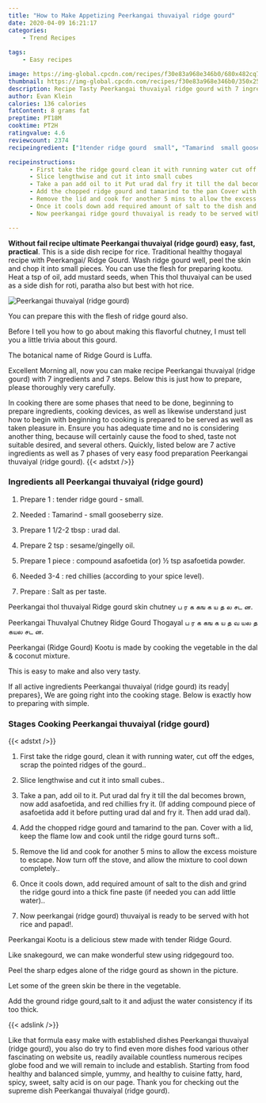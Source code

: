 ```yaml
---
title: "How to Make Appetizing Peerkangai thuvaiyal ridge gourd"
date: 2020-04-09 16:21:17
categories:
    - Trend Recipes
    
tags:
    - Easy recipes

image: https://img-global.cpcdn.com/recipes/f30e83a968e346b0/680x482cq70/peerkangai-thuvaiyal-ridge-gourd-recipe-main-photo.jpg
thumbnail: https://img-global.cpcdn.com/recipes/f30e83a968e346b0/350x250cq70/peerkangai-thuvaiyal-ridge-gourd-recipe-main-photo.jpg
description: Recipe Tasty Peerkangai thuvaiyal ridge gourd with 7 ingredients and 7 stages of easy cooking.
author: Evan Klein
calories: 136 calories
fatContent: 8 grams fat
preptime: PT18M
cooktime: PT2H
ratingvalue: 4.6
reviewcount: 2374
recipeingredient: ["1tender ridge gourd  small", "Tamarind  small gooseberry size", "1 1/2-2 tbspurad dal", "2 tspsesamegingelly oil", "1 piececompound asafoetida or  tsp asafoetida powder", "3-4red chillies according to your spice level", "Salt as per taste"]

recipeinstructions: 
      - First take the ridge gourd clean it with running water cut off the edges scrap the pointed ridges of the gourd 
      - Slice lengthwise and cut it into small cubes 
      - Take a pan add oil to it Put urad dal fry it till the dal becomes brown now add asafoetida and red chillies fry it If adding compound piece of asafoetida add it before putting urad dal and fry it Then add urad dal 
      - Add the chopped ridge gourd and tamarind to the pan Cover with a lid keep the flame low and cook until the ridge gourd turns soft 
      - Remove the lid and cook for another 5 mins to allow the excess moisture to escape Now turn off the stove and allow the mixture to cool down completely 
      - Once it cools down add required amount of salt to the dish and grind the ridge gourd into a thick fine paste if needed you can add little water 
      - Now peerkangai ridge gourd thuvaiyal is ready to be served with hot rice and papad

---
```




**Without fail recipe ultimate Peerkangai thuvaiyal (ridge gourd) easy, fast, practical**. This is a side dish recipe for rice. Traditional healthy thogayal recipe with Peerkangai/ Ridge Gourd. Wash ridge gourd well, peel the skin and chop it into small pieces. You can use the flesh for preparing kootu. Heat a tsp of oil, add mustard seeds, when This thol thuvaiyal can be used as a side dish for roti, paratha also but best with hot rice.


![Peerkangai thuvaiyal (ridge gourd)](https://img-global.cpcdn.com/recipes/f30e83a968e346b0/680x482cq70/peerkangai-thuvaiyal-ridge-gourd-recipe-main-photo.jpg "Peerkangai thuvaiyal (ridge gourd)")



You can prepare this with the flesh of ridge gourd also.

Before I tell you how to go about making this flavorful chutney, I must tell you a little trivia about this gourd.

The botanical name of Ridge Gourd is Luffa.


Excellent Morning all, now you can make recipe Peerkangai thuvaiyal (ridge gourd) with 7 ingredients and 7 steps. Below this is just how to prepare, please thoroughly very carefully.

In cooking there are some phases that need to be done, beginning to prepare ingredients, cooking devices, as well as likewise understand just how to begin with beginning to cooking is prepared to be served as well as taken pleasure in. Ensure you has adequate time and no is considering another thing, because will certainly cause the food to shed, taste not suitable desired, and several others. Quickly, listed below are 7 active ingredients as well as 7 phases of very easy food preparation Peerkangai thuvaiyal (ridge gourd).
{{< adstxt />}}

### Ingredients all Peerkangai thuvaiyal (ridge gourd)


1. Prepare 1 : tender ridge gourd - small.

1. Needed  : Tamarind - small gooseberry size.

1. Prepare 1 1/2-2 tbsp : urad dal.

1. Prepare 2 tsp : sesame/gingelly oil.

1. Prepare 1 piece : compound asafoetida (or) ½ tsp asafoetida powder.

1. Needed 3-4 : red chillies (according to your spice level).

1. Prepare  : Salt as per taste.


Peerkangai thol thuvaiyal Ridge gourd skin chutney ப ர க கங க ய த ல சட ன.

Peerkangai ThuvaIyal Chutney Ridge Gourd Thogayal ப ர க கங க ய த வ யல த கயல சட ன.

Peerkangai (Ridge Gourd) Kootu is made by cooking the vegetable in the dal &amp; coconut mixture.

This is easy to make and also very tasty.


If all active ingredients Peerkangai thuvaiyal (ridge gourd) its ready| prepares}, We are going right into the cooking stage. Below is exactly how to preparing with simple.

### Stages Cooking Peerkangai thuvaiyal (ridge gourd)

{{< adstxt />}}


1. First take the ridge gourd, clean it with running water, cut off the edges, scrap the pointed ridges of the gourd..



1. Slice lengthwise and cut it into small cubes..



1. Take a pan, add oil to it. Put urad dal fry it till the dal becomes brown, now add asafoetida, and red chillies fry it. (If adding compound piece of asafoetida add it before putting urad dal and fry it. Then add urad dal).



1. Add the chopped ridge gourd and tamarind to the pan. Cover with a lid, keep the flame low and cook until the ridge gourd turns soft..



1. Remove the lid and cook for another 5 mins to allow the excess moisture to escape. Now turn off the stove, and allow the mixture to cool down completely..



1. Once it cools down, add required amount of salt to the dish and grind the ridge gourd into a thick fine paste (if needed you can add little water)..



1. Now peerkangai (ridge gourd) thuvaiyal is ready to be served with hot rice and papad!.




Peerkangai Kootu is a delicious stew made with tender Ridge Gourd.

Like snakegourd, we can make wonderful stew using ridgegourd too.

Peel the sharp edges alone of the ridge gourd as shown in the picture.

Let some of the green skin be there in the vegetable.

Add the ground ridge gourd,salt to it and adjust the water consistency if its too thick.


{{< adslink />}}

Like that formula easy make with established dishes Peerkangai thuvaiyal (ridge gourd), you also do try to find even more dishes food various other fascinating on website us, readily available countless numerous recipes globe food and we will remain to include and establish. Starting from food healthy and balanced simple, yummy, and healthy to cuisine fatty, hard, spicy, sweet, salty acid is on our page. Thank you for checking out the supreme dish Peerkangai thuvaiyal (ridge gourd).
